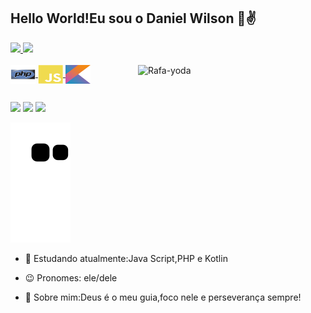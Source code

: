 ## Hello World!Eu sou o Daniel Wilson 👋✌

 <div>
  <a href="https://github.com/Daniel25778">
  <img height="180em" src="https://github-readme-stats.vercel.app/api?username=Daniel25778&show_icons=true&theme=dracula&include_all_commits=true&count_private=true"/>
  <img height="180em" src="https://github-readme-stats.vercel.app/api/top-langs/?username=Daniel25778&layout=compact&langs_count=7&theme=dracula"/>
</div>
<div style="display: inline_block"><br>
  <img align="center" alt="Icon-PHP" height="30" width="40" src="https://github.com/devicons/devicon/blob/master/icons/php/php-original.svg">
  <img align="center" alt="Icon-Js" height="30" width="40" src="https://raw.githubusercontent.com/devicons/devicon/master/icons/javascript/javascript-plain.svg">
  <img align="center" alt="Rafa-React" height="30" width="40" src="https://github.com/devicons/devicon/blob/master/icons/kotlin/kotlin-original.svg">
   <img align="right" alt="Rafa-yoda" height="200" width="300" src="https://media3.giphy.com/media/Ah3zHH7hvsSB2/giphy.gif?cid=ecf05e47h36ellymcdyuys2bujsr4t6eoxbzshjmnuoeb77g&rid=giphy.gif&ct=g">
</div>
  
  ##
 
<div> 
  <a href = "mailto:danielcawil94@gmail.com"><img src="https://img.shields.io/badge/-Gmail-%23333?style=for-the-badge&logo=gmail&logoColor=white" target="_blank"></a>
  <a href="https://www.linkedin.com/in/daniel-wilson-640a66211/" target="_blank"><img src="https://img.shields.io/badge/-LinkedIn-%230077B5?style=for-the-badge&logo=linkedin&logoColor=white" target="_blank"></a> 
   <a href="https://www.facebook.com/profile.php?id=100067625392849" target="_blank"><img src="https://img.shields.io/badge/Facebook-1877F2?style=for-the-badge&logo=facebook&logoColor=white" target="_blank"></a> 
 
  ![Snake animation](https://github.com/rafaballerini/rafaballerini/blob/output/github-contribution-grid-snake.svg)
 
</div>
  
  - 📄 Estudando atualmente:Java Script,PHP e Kotlin
  
  - 😉 Pronomes: ele/dele
  
  - 👀 Sobre mim:Deus é o meu guia,foco nele e perseverança sempre!

